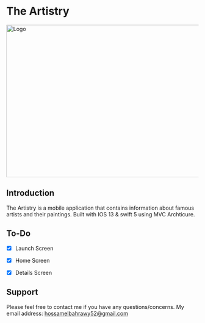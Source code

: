 # The Artistry 

 <img src="Documentation/the_artistry.gif" alt="Logo" height="400px" width="700">
 


## Introduction
The Artistry is a mobile application that contains information about famous artists and their paintings. 
Built with IOS 13 & swift 5 using MVC Archticure.

## To-Do
- [x] Launch Screen
- [x] Home Screen
- [x] Details Screen


Support
------
Please feel free to contact me if you have any questions/concerns. My email address: hossamelbahrawy52@gmail.com
